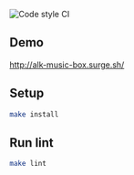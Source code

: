 ![Code style CI](https://github.com/AlexandrKoliukh/layout-designer-project-lvl2/workflows/Code%20style%20CI/badge.svg?branch=master)

## Demo

http://alk-music-box.surge.sh/

## Setup

```sh
make install
```

## Run lint

```sh
make lint
```
